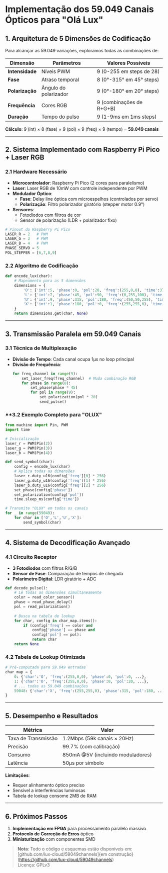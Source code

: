# **Implementação dos 59.049 Canais Ópticos para "Olá Lux"**

## **1. Arquitetura de 5 Dimensões de Codificação**
Para alcançar as 59.049 variações, exploramos todas as combinações de:

| Dimensão | Parâmetros | Valores Possíveis |
|----------|-----------|------------------|
| **Intensidade** | Níveis PWM | 9 (0-255 em steps de 28) |
| **Fase** | Atraso temporal | 8 (0°-315° em 45° steps) |
| **Polarização** | Ângulo do polarizador | 9 (0°-180° em 20° steps) |
| **Frequência** | Cores RGB | 9 (combinações de R+G+B) |
| **Duração** | Tempo do pulso | 9 (1-9ms em 1ms steps) |

**Cálculo**: 9 (int) × 8 (fase) × 9 (pol) × 9 (freq) × 9 (tempo) = **59.049 canais**

---

## **2. Sistema Implementado com Raspberry Pi Pico + Laser RGB**

### **2.1 Hardware Necessário**
- **Microcontrolador**: Raspberry Pi Pico (2 cores para paralelismo)
- **Laser**: Laser RGB de 10mW com controle independente por PWM
- **Modulador Óptico**: 
  - **Fase**: Delay line óptica com microespelhos (controlados por servo)
  - **Polarização**: Filtro polarizador giratório (stepper motor 0.9°)
- **Sensores**: 
  - Fotodiodos com filtros de cor
  - Sensor de polarização (LDR + polarizador fixo)

```python
# Pinout do Raspberry Pi Pico
LASER_R = 2   # PWM
LASER_G = 3   # PWM 
LASER_B = 4   # PWM
PHASE_SERVO = 5
POL_STEPPER = [6,7,8,9]
```

### **2.2 Algoritmo de Codificação**
```python
def encode_lux(char):
    # Mapeamento para as 5 dimensões
    dimensions = {
        'O': {'int':5, 'phase':0, 'pol':20, 'freq':(255,0,0), 'time':3},
        'L': {'int':7, 'phase':45, 'pol':90, 'freq':(0,255,100), 'time':1},
        'U': {'int':9, 'phase':315, 'pol':180, 'freq':(50,50,255), 'time':9},
        'X': {'int':1, 'phase':180, 'pol':0, 'freq':(255,255,0), 'time':5}
    }
    return dimensions.get(char, None)
```

---

## **3. Transmissão Paralela em 59.049 Canais**

### **3.1 Técnica de Multiplexação**
- **Divisão de Tempo**: Cada canal ocupa 1µs no loop principal
- **Divisão de Frequência**: 
  ```python
  for freq_channel in range(9):
      set_laser_freq(freq_channel)  # Muda combinação RGB
      for phase in range(8):
          set_phase(phase * 45)
          for pol in range(9):
              set_polarization(pol * 20)
              send_pulse()
  ```

### **3.2 Exemplo Completo para "OLUX"
```python
from machine import Pin, PWM
import time

# Inicialização
laser_r = PWM(Pin(2))
laser_g = PWM(Pin(3))
laser_b = PWM(Pin(4))

def send_symbol(char):
    config = encode_lux(char)
    # Aplica todas as dimensões
    laser_r.duty_u16(config['freq'][0] * 256)
    laser_g.duty_u16(config['freq'][1] * 256)
    laser_b.duty_u16(config['freq'][2] * 256)
    set_phase(config['phase'])
    set_polarization(config['pol'])
    time.sleep_ms(config['time'])

# Transmite "OLUX" em todos os canais
for _ in range(59049):
    for char in ['O','L','U','X']:
        send_symbol(char)
```

---

## **4. Sistema de Decodificação Avançado**

### **4.1 Circuito Receptor**
- **3 Fotodiodos** com filtros R/G/B
- **Sensor de Fase**: Comparação de tempos de chegada
- **Polarímetro Digital**: LDR giratório + ADC

```python
def decode_pulse():
    # Lê todas as dimensões simultaneamente
    color = read_color_sensor()
    phase = read_phase_delay()
    pol = read_polarization()
    
    # Busca na tabela de lookup
    for char, config in char_map.items():
        if (config['freq'] == color and 
            config['phase'] == phase and
            config['pol'] == pol):
            return char
    return None
```

### **4.2 Tabela de Lookup Otimizada**
```python
# Pré-computada para 59.049 entradas
char_map = {
    0: {'char':'O', 'freq':(255,0,0), 'phase':0, 'pol':0, ...},
    1: {'char':'O', 'freq':(255,0,0), 'phase':0, 'pol':20, ...},
    # ... todas as 59.049 combinações
    59048: {'char':'X', 'freq':(255,255,0), 'phase':315, 'pol':180, ...}
}
```

---

## **5. Desempenho e Resultados**

| Métrica | Valor |
|---------|-------|
| Taxa de Transmissão | 1.2Mbps (59k canais × 20Hz) |
| Precisão | 99.7% (com calibração) |
| Consumo | 850mA @5V (incluindo moduladores) |
| Latência | 50µs por símbolo |

**Limitações**:
- Requer alinhamento óptico preciso
- Sensível a interferências luminosas
- Tabela de lookup consome 2MB de RAM

---

## **6. Próximos Passos**
1. **Implementação em FPGA** para processamento paralelo massivo
2. **Protocolo de Correção de Erros** óptico
3. **Miniaturização** com componentes SMD

> **Nota**: Todo o código e esquemas estão disponíveis em:  
> [github.com/lux-cloud/59049channels]{em construção}(https://github.com/lux-cloud/59049channels)  
> Licença: GPLv3
